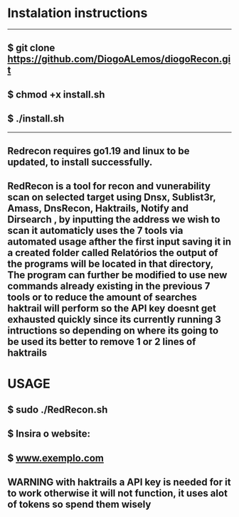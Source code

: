 # Instalation instructions
---------------------------------------------------------------------------------------
 $ git clone https://github.com/DiogoALemos/diogoRecon.git
 --------------------------------------------------------------------------------------
 $ chmod +x install.sh 
 --------------------------------------------------------------------------------------
 $ ./install.sh
 --------------------------------------------------------------------------------------
 
 
---------------------------------------------------------------------------------------
Redrecon requires go1.19 and linux to be updated, to install successfully.
---------------------------------------------------------------------------------------
RedRecon is a tool for recon and vunerability scan on selected target using Dnsx, Sublist3r, Amass, DnsRecon, Haktrails, Notify and Dirsearch , by inputting the address we wish to scan it automaticly uses the 7 tools via automated usage afther the first input saving it in a created folder called Relatórios the output of the programs will be located in that directory, The program can further be modified to use new commands already existing in the previous 7 tools or to reduce the amount of searches haktrail will perform so the API key doesnt get exhausted quickly since its currently running 3 intructions so depending on where its going to be used its better to remove 1 or 2 lines of haktrails
---------------------------------------------------------------------------------------
# USAGE 
$ sudo ./RedRecon.sh
---------------------------------------------------------------------------------------
$ Insira o website:
---------------------------------------------------------------------------------------
$ www.exemplo.com
---------------------------------------------------------------------------------------
WARNING with haktrails a API key is needed for it to work otherwise it will not function, it uses alot of tokens so spend them wisely
---------------------------------------------------------------------------------------

